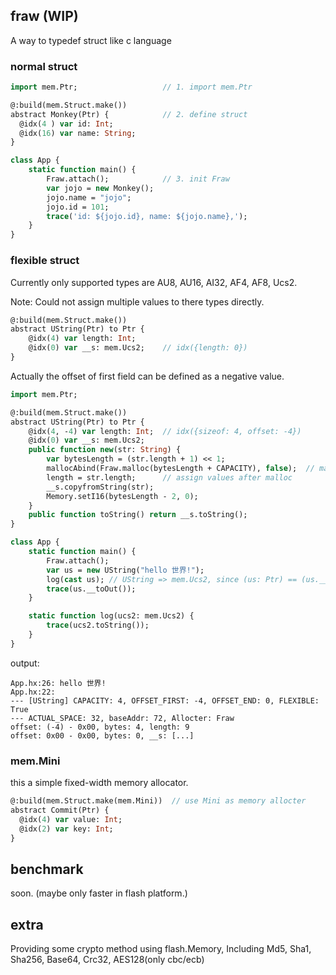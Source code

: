 fraw (WIP)
------

A way to typedef struct like c language

### normal struct

```haxe
import mem.Ptr;                   // 1. import mem.Ptr

@:build(mem.Struct.make())
abstract Monkey(Ptr) {            // 2. define struct
  @idx(4 ) var id: Int;
  @idx(16) var name: String;
}

class App {
    static function main() {
        Fraw.attach();            // 3. init Fraw
        var jojo = new Monkey();
        jojo.name = "jojo";
        jojo.id = 101;
        trace('id: ${jojo.id}, name: ${jojo.name},');
    }
}
```

### flexible struct

Currently only supported types are AU8, AU16, AI32, AF4, AF8, Ucs2.

Note: Could not assign multiple values to there types directly.

```haxe
@:build(mem.Struct.make())
abstract UString(Ptr) to Ptr {
    @idx(4) var length: Int;
    @idx(0) var __s: mem.Ucs2;    // idx({length: 0})
}
```

Actually the offset of first field can be defined as a negative value.

```haxe
import mem.Ptr;

@:build(mem.Struct.make())
abstract UString(Ptr) to Ptr {
    @idx(4, -4) var length: Int;  // idx({sizeof: 4, offset: -4})
    @idx(0) var __s: mem.Ucs2;
    public function new(str: String) {
        var bytesLength = (str.length + 1) << 1;
        mallocAbind(Fraw.malloc(bytesLength + CAPACITY), false);  // mallocAbind & CAPACITY defined by macro
        length = str.length;      // assign values after malloc
        __s.copyfromString(str);
        Memory.setI16(bytesLength - 2, 0);
    }
    public function toString() return __s.toString();
}

class App {
    static function main() {
        Fraw.attach();
        var us = new UString("hello 世界!");
        log(cast us); // UString => mem.Ucs2, since (us: Ptr) == (us.__s: Ptr)
        trace(us.__toOut());
    }

    static function log(ucs2: mem.Ucs2) {
        trace(ucs2.toString());
    }
}
```

output:

```
App.hx:26: hello 世界!
App.hx:22:
--- [UString] CAPACITY: 4, OFFSET_FIRST: -4, OFFSET_END: 0, FLEXIBLE: True
--- ACTUAL_SPACE: 32, baseAddr: 72, Allocter: Fraw
offset: (-4) - 0x00, bytes: 4, length: 9
offset: 0x00 - 0x00, bytes: 0, __s: [...]
```

### mem.Mini

this a simple fixed-width memory allocator.

```haxe
@:build(mem.Struct.make(mem.Mini))  // use Mini as memory allocter
abstract Commit(Ptr) {
  @idx(4) var value: Int;
  @idx(2) var key: Int;
}
```

## benchmark

soon. (maybe only faster in flash platform.)

## extra

Providing some crypto method using flash.Memory, Including Md5, Sha1, Sha256, Base64, Crc32, AES128(only cbc/ecb)
